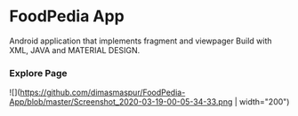 # FoodPedia App

Android application that implements fragment and viewpager
Build with XML, JAVA and MATERIAL DESIGN.

### Explore Page
![](https://github.com/dimasmaspur/FoodPedia-App/blob/master/Screenshot_2020-03-19-00-05-34-33.png | width="200")
